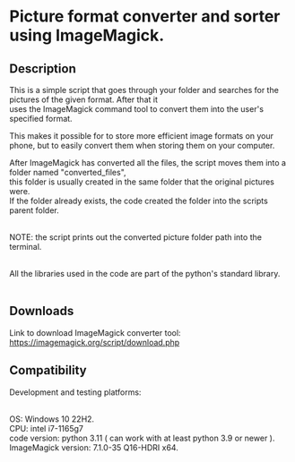 # Picture format converter and sorter using ImageMagick.

## Description
This is a simple script that goes through your folder and searches for the pictures of the given format. After that it <br /> 
uses the ImageMagick command tool to convert them into the user's specified format.  <br />

This makes it possible for to store more efficient image formats on your phone, but to easily convert them when storing them on your computer. <br />

After ImageMagick has converted all the files, the script moves them into a folder named "converted_files", <br />
this folder is usually created in the same folder that the original pictures were. <br />
If the folder already exists, the code created the folder into the scripts parent folder. <br /> <br />

NOTE: the script prints out the converted picture folder path into the terminal. <br /> <br />

All the libraries used in the code are part of the python's standard library. <br /> <br />

## Downloads
Link to download ImageMagick converter tool: <br />
https://imagemagick.org/script/download.php <br />

## Compatibility

Development and testing platforms: <br /> <br/>

OS: Windows 10  22H2. <br />
CPU: intel i7-1165g7 <br />
code version: python 3.11 ( can work with  at least python 3.9 or newer ). <br />
ImageMagick version: 7.1.0-35 Q16-HDRI x64. <br />